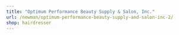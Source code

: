 ```yaml
---
title: "Optimum Performance Beauty Supply & Salon, Inc."
url: /newman/optimum-performance-beauty-supply-and-salon-inc-2/
shop: hairdresser
---
```

